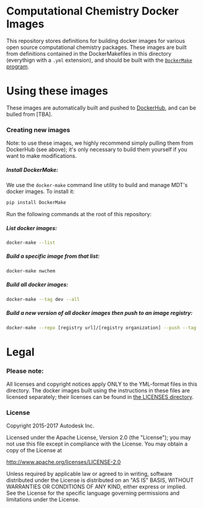 # Computational Chemistry Docker Images

This repository stores definitions for building docker images for various open source computational chemistry packages.  These images are built from definitions contained in the DockerMakefiles in this directory (everythign with a `.yml` extension), and should be built with the [`DockerMake` program](https://github.com/avirshup/DockerMake).


# Using these images
These images are automatically built and pushed to [DockerHub](http://hub.docker.com), and can be bulled from [TBA].

### Creating new images
Note: to use these images, we highly recommend simply pulling them from DockerHub (see above); it's only necessary to build them yourself if you want to make modifications.

##### Install DockerMake:
We use the `docker-make` command line utility to build and manage MDT's docker images. To install it:
```bash
pip install DockerMake
```

Run the following commands at the root of this repository:

##### List docker images:
```bash
docker-make --list
```

##### Build a specific image from that list:
```bash
docker-make nwchem
```

##### Build all docker images:
```bash
docker-make --tag dev --all
```

##### Build a new version of all docker images then push to an image registry:
```bash
docker-make --repo [registry url]/[registry organization] --push --tag [version tag]
```

# Legal
### Please note:
All licenses and copyright notices apply ONLY to the YML-format files in this directory. The docker images built using the instructions in these files are licensed separately; their licenses can be found in [the LICENSES directory](image-licenses/).


### License
Copyright 2015-2017 Autodesk Inc.

Licensed under the Apache License, Version 2.0 (the "License"); you may not use this file except in compliance with the License. You may obtain a copy of the License at

http://www.apache.org/licenses/LICENSE-2.0

Unless required by applicable law or agreed to in writing, software distributed under the License is distributed on an "AS IS" BASIS, WITHOUT WARRANTIES OR CONDITIONS OF ANY KIND, either express or implied. See the License for the specific language governing permissions and limitations under the License.
